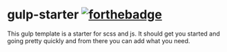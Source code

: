 # gulp-starter [![forthebadge](http://forthebadge.com/images/badges/fuck-it-ship-it.svg)](http://forthebadge.com)
This gulp template is a starter for scss and js. It should get you started and going pretty quickly and from there you can add what you need.
